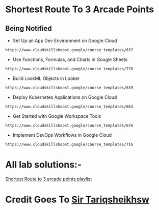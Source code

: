 # Shortest Route To 3 Arcade Points
## Being Notified
- Set Up an App Dev Environment on Google Cloud
```
https://www.cloudskillsboost.google/course_templates/637
```
- Use Functions, Formulas, and Charts in Google Sheets
```
https://www.cloudskillsboost.google/course_templates/776
```
- Build LookML Objects in Looker
```
https://www.cloudskillsboost.google/course_templates/639
```
- Deploy Kubernetes Applications on Google Cloud
```
https://www.cloudskillsboost.google/course_templates/663
```
- Get Started with Google Workspace Tools
```
https://www.cloudskillsboost.google/course_templates/676
```
- Implement DevOps Workflows in Google Cloud
```
https://www.cloudskillsboost.google/course_templates/716
```
# All lab solutions:-
[Shortest Route to 3 arcade points playlist](https://youtube.com/playlist?list=PL0zX6-ru9YUW-pFHBWA5-zxR01QEKqKq8&si=VKD7LDNq2H7YmtJ8)
# Credit Goes To [Sir Tariqsheikhsw](https://github.com/tariqsheikhsw)
